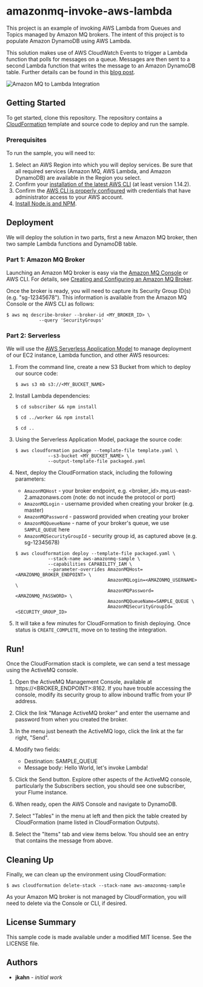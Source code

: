 # amazonmq-invoke-aws-lambda

This project is an example of invoking AWS Lambda from Queues and Topics managed by Amazon MQ brokers. The intent of this project is to populate Amazon DynamoDB using AWS Lambda.

This solution makes use of AWS CloudWatch Events to trigger a Lambda function that polls for messages on a queue. Messages are then sent to a second Lambda function that writes the message to an Amazon DynamoDB table. Further details can be found in this [blog post](https://aws.amazon.com/blogs/compute/invoking-aws-lambda-from-amazon-mq/).

![Amazon MQ to Lambda Integration](amazonmq-invoke-lambda.png)

## Getting Started

To get started, clone this repository. The repository contains a [CloudFormation](https://aws.amazon.com/cloudformation/) template and source code to deploy and run the sample.

### Prerequisites

To run the sample, you will need to:

1. Select an AWS Region into which you will deploy services. Be sure that all required services (Amazon MQ, AWS Lambda, and Amazon DynamoDB) are available in the Region you select.
2. Confirm your [installation of the latest AWS CLI](http://docs.aws.amazon.com/cli/latest/userguide/installing.html) (at least version 1.14.2).
3. Confirm the [AWS CLI is properly configured](http://docs.aws.amazon.com/cli/latest/userguide/cli-chap-getting-started.html#cli-quick-configuration) with credentials that have administrator access to your AWS account.
4. [Install Node.js and NPM](https://docs.npmjs.com/getting-started/installing-node).

## Deployment

We will deploy the solution in two parts, first a new Amazon MQ broker, then two sample Lambda functions and DynamoDB table.

### Part 1: Amazon MQ Broker

Launching an Amazon MQ broker is easy via the [Amazon MQ Console](https://console.aws.amazon.com/amazon-mq/home) or AWS CLI. For details, see [Creating and Configuring an Amazon MQ Broker](http://docs.aws.amazon.com/amazon-mq/latest/developer-guide/amazon-mq-creating-configuring-broker.html).

Once the broker is ready, you will need to capture its Security Group ID(s) (e.g. "sg-12345678"). This information is available from the Amazon MQ Console or the AWS CLI as follows:

```
$ aws mq describe-broker --broker-id <MY_BROKER_ID> \
            --query 'SecurityGroups'
```

### Part 2: Serverless

We will use the [AWS Serverless Application Model](https://github.com/awslabs/serverless-application-model) to manage deployment of our EC2 instance, Lambda function, and other AWS resources:

1. From the command line, create a new S3 Bucket from which to deploy our source code:

	```
	$ aws s3 mb s3://<MY_BUCKET_NAME>
	```

2. Install Lambda dependencies:

	```
	$ cd subscriber && npm install

	$ cd ../worker && npm install

	$ cd ..
	```

3. Using the Serverless Application Model, package the source code:

	```
	$ aws cloudformation package --template-file template.yaml \
                --s3-bucket <MY_BUCKET_NAME> \
                --output-template-file packaged.yaml
	```

4. Next, deploy the CloudFormation stack, including the following parameters:

	* `AmazonMQHost` - your broker endpoint, e.g. <broker_id>.mq.us-east-2.amazonaws.com (note: do not incude the protocol or port)
	* `AmazonMQLogin` - username provided when creating your broker (e.g. master)
	* `AmazonMQPassword` - password provided when creating your broker
	* `AmazonMQQueueName` - name of your broker's queue, we use `SAMPLE_QUEUE` here
	* `AmazonMQSecurityGroupId` - security group id, as captured above (e.g. sg-12345678)


	```
	$ aws cloudformation deploy --template-file packaged.yaml \
	            --stack-name aws-amazonmq-sample \
	            --capabilities CAPABILITY_IAM \
	            --parameter-overrides AmazonMQHost=<AMAZONMQ_BROKER_ENDPOINT> \
                                      AmazonMQLogin=<AMAZONMQ_USERNAME> \
                                      AmazonMQPassword=<AMAZONMQ_PASSWORD> \
                                      AmazonMQQueueName=SAMPLE_QUEUE \
                                      AmazonMQSecurityGroupId=<SECURITY_GROUP_ID>
	```

8. It will take a few minutes for CloudFormation to finish deploying. Once status is `CREATE_COMPLETE`, move on to testing the integration.


## Run!

Once the CloudFormation stack is complete, we can send a test message using the ActiveMQ console.


1. Open the ActiveMQ Management Console, available at https://<BROKER_ENDPOINT>:8162. If you have trouble accessing the console, modify its security group to allow inbound traffic from your IP address.

2. Click the link "Manage ActiveMQ broker" and enter the username and password from when you created the broker.

3. In the menu just beneath the ActiveMQ logo, click the link at the far right, "Send".

4. Modify two fields:

	* Destination: SAMPLE_QUEUE
	* Message body: Hello World, let's invoke Lambda!

5. Click the Send button. Explore other aspects of the ActiveMQ console, particularly the Subscribers section, you should see one subscriber, your Flume instance.

6. When ready, open the AWS Console and navigate to DynamoDB.

7. Select "Tables" in the menu at left and then pick the table created by CloudFormation (name listed in CloudFormation Outputs).

8. Select the "Items" tab and view items below. You should see an entry that contains the message from above.


## Cleaning Up

Finally, we can clean up the environment using CloudFormation:

```
$ aws cloudformation delete-stack --stack-name aws-amazonmq-sample
```

As your Amazon MQ broker is not managed by CloudFormation, you will need to delete via the Console or CLI, if desired.

## License Summary

This sample code is made available under a modified MIT license. See the LICENSE file.

## Authors

* **jkahn** - *initial work*
